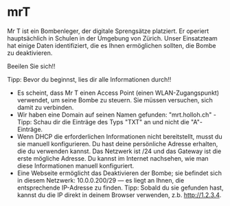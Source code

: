 # mrT
Mr T ist ein Bombenleger, der digitale Sprengsätze platziert. Er operiert hauptsächlich in Schulen in der Umgebung von Zürich. Unser Einsatzteam hat einige Daten identifiziert, die es Ihnen ermöglichen sollten, die Bombe zu deaktivieren. 

Beeilen Sie sich!!

Tipp: Bevor du beginnst, lies dir alle Informationen durch!!

- Es scheint, dass Mr T einen Access Point (einen WLAN-Zugangspunkt) verwendet, um seine Bombe zu steuern. Sie müssen versuchen, sich damit zu verbinden.
- Wir haben eine Domain auf seinen Namen gefunden: "mrt.holloh.ch" - Tipp: Schau dir die Einträge des Typs "TXT" an und nicht die "A"-Einträge.
- Wenn DHCP die erforderlichen Informationen nicht bereitstellt, musst du sie manuell konfigurieren. Du hast deine persönliche Adresse erhalten, die du verwenden kannst. Das Netzwerk ist /24 und das Gateway ist die erste mögliche Adresse. Du kannst im Internet nachsehen, wie man diese Informationen manuell konfiguriert.
- Eine Webseite ermöglicht das Deaktivieren der Bombe; sie befindet sich in diesem Netzwerk: 10.0.0.200/29 — es liegt an Ihnen, die entsprechende IP-Adresse zu finden. Tipp: Sobald du sie gefunden hast, kannst du die IP direkt in deinem Browser verwenden, z.b. http://1.2.3.4.
